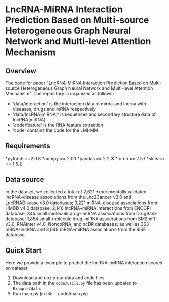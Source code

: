 # LncRNA-MiRNA Interaction Prediction Based on Multi-source Heterogeneous Graph Neural Network and Multi-level Attention Mechanism

## Overview
The code for paper "LncRNA-MiRNA Interaction Prediction Based on Multi-source Heterogeneous Graph Neural Network and Multi-level Attention Mechanism". The repository is organized as follows:
+ 'data/interaction' is the interaction data of mirna and lncrna with diseases, drugs and mRNA respectively
+ 'data/lncRNA(miRNA)' is sequences and secondary structure data of lncRNA(miRNA)
+ 'code/feature' is the RNA feature extraction
+ 'code' contains the code for the LMI-MM

## Requirements
*pytorch ==2.0.3
*numpy == 2.0.1
*pandas == 2.2.3
*torch == 2.5.1
*sklearn == 1.5.2

## Data source
In the dataset, we collected a total of 2,621 experimentally validated lncRNA–disease associations from the Lnc2Cancer v3.0 and LncRNADisease v3.0 databases; 3,221 miRNA–disease associations from HMDD v4.0 database; 2,146 lncRNA–miRNA interactions from ENCORI database; 345 small-molecule drug–lncRNA associations from DrugBank database; 1,854 small-molecule drug–miRNA associations from SM2miR v3.0, RNAInter v4.0, NoncoRNA, and ncDR databases; as well as 363 mRNA–lncRNA and 3,048 mRNA–miRNA associations from the RISE database. 

## Quick Start
Here we provide a example to predict the lncRNA-miRNA interaction scores on dataset:
1.  Download and upzip our data and code files
2.  The data path in the `code/utils.py` file has been updated to `Example/data`.
3.  Run main.py (in file-- code/main.py)
